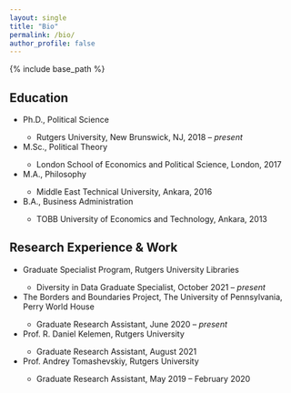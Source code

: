 ```yaml
---
layout: single
title: "Bio"
permalink: /bio/
author_profile: false
---
```


{% include base_path %}

## Education
<ul>
 <li>Ph.D., Political Science</li>
   <ul>
	 		<li>Rutgers University, New Brunswick, NJ, 2018 – <i> present </i> </li>
	 </ul>
 <li>M.Sc., Political Theory</li>
   <ul>
	 		<li>London School of Economics and Political Science, London, 2017 </li>
	 </ul>
 <li>M.A., Philosophy</li>
   <ul>
	 		<li>Middle East Technical University, Ankara, 2016 </li>
	 </ul>
 <li>B.A., Business Administration</li>
   <ul>
	 		<li>TOBB University of Economics and Technology, Ankara, 2013 </li>
</ul>
</ul>

## Research Experience & Work
<ul>
 <li>  <a style="text-decoration:none" href="https://libguides.rutgers.edu/c.php?g=808679&p=5772239" target = "blank_"> Graduate Specialist Program</a>, Rutgers University Libraries </li> 
    <ul>
	<li> Diversity in Data Graduate Specialist,  October 2021 – <i> present </i> </li>
	 </ul>
 <li> <a style="text-decoration:none" href="https://global.upenn.edu/perryworldhouse/borders-and-boundaries-project" target = "blank_"> The Borders and Boundaries Project</a>, The University of Pennsylvania, Perry World House </li> 
    <ul> 
    	<li> Graduate Research Assistant, June 2020 – <i> present </i>  </li>
   </ul>
      <li> Prof. R. Daniel Kelemen, Rutgers University </li> 
      <ul> 
      	<li> Graduate Research Assistant, August 2021 </li> 
       </ul>
   <li> Prof.  Andrey Tomashevskiy, Rutgers University </li> 
      <ul> 
      	<li> Graduate Research Assistant, May 2019 – February 2020 </li> 
   </ul>
    
<br /> <br /> <br /> <br /> 